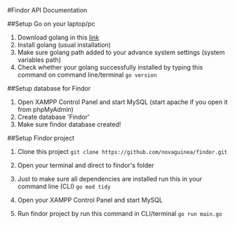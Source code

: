#Findor API Documentation

##Setup Go on your laptop/pc

1. Download golang in this [link](https://go.dev/dl/)
2. Install golang (usual installation)
3. Make sure golang path added to your advance system settings (system variables path)
4. Check whether your golang successfully installed by typing this command on command line/terminal
`go version`

##Setup database for Findor

1. Open XAMPP Control Panel and start MySQL (start apache if you open it from phpMyAdmin)
2. Create database 'Findor'
3. Make sure findor database created!

##Setup Findor project

1. Clone this project 
`git clone https://github.com/novaguinea/findor.git`

2. Open your terminal and direct to findor's folder
3. Just to make sure all dependencies are installed run this in your command line (CLI)
`go mod tidy`

4. Open your XAMPP Control Panel and start MySQL
5. Run findor project by run this command in CLI/terminal
`go run main.go`
